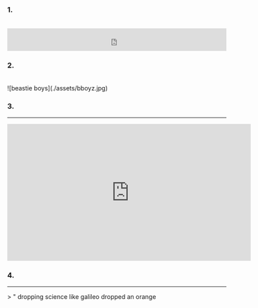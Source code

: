 ### 1.
<br>
<iframe width="100%" height="52" src="https://odesli.co/embed/?url=https%3A%2F%2Fsong.link%2Fi%2F723654604&theme=dark" frameborder="0" allowfullscreen sandbox="allow-same-origin allow-scripts allow-presentation allow-popups allow-popups-to-escape-sandbox" allow="clipboard-read; clipboard-write"></iframe>

### 2.
<br>
![beastie boys](./assets/bboyz.jpg)

### 3.
<hr>
<iframe width="560" height="315" src="https://www.youtube.com/embed/_U82_MiB2OM?si=Y6Ube-2E7wyP_rX5&amp;start=27" title="YouTube video player" frameborder="0" allow="accelerometer; autoplay; clipboard-write; encrypted-media; gyroscope; picture-in-picture; web-share" referrerpolicy="strict-origin-when-cross-origin" allowfullscreen></iframe>

### 4.
<hr>
> " dropping science like galileo dropped an orange
